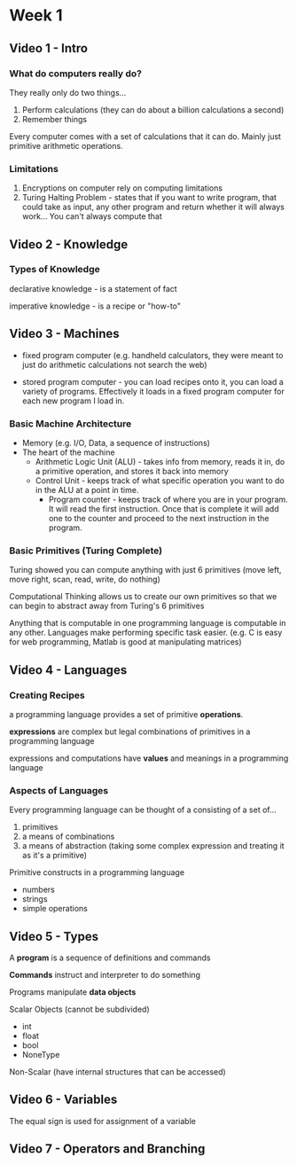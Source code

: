 # Week 1

## Video 1 - Intro

### What do computers really do?

They really only do two things...

1. Perform calculations (they can do about a billion calculations a second)
2. Remember things 

Every computer comes with a set of calculations that it can do. Mainly just primitive arithmetic operations.

### Limitations

1. Encryptions on computer rely on computing limitations
2. Turing Halting Problem - states that if you want to write program, that could take as input, any other program and return whether it will always work... You can't always compute that

## Video 2 - Knowledge  

### Types of Knowledge

declarative knowledge - is a statement of fact

imperative knowledge - is a recipe or "how-to"

## Video 3 - Machines

- fixed program computer (e.g. handheld calculators, they were meant to just do arithmetic calculations not search the web)

- stored program computer - you can load recipes onto it, you can load a variety of programs. Effectively it loads in a fixed program computer for each new program I load in.


### Basic Machine Architecture

- Memory (e.g. I/O, Data, a sequence of instructions)
- The heart of the machine
  - Arithmetic Logic Unit (ALU) - takes info from memory, reads it in, do a primitive operation, and stores it back into memory
  - Control Unit - keeps track of what specific operation you want to do in the ALU at a point in time.
    - Program counter - keeps track of where you are in your program. It will read the first instruction. Once that is complete it will add one to the counter and proceed to the next instruction in the program.

### Basic Primitives (Turing Complete)

Turing showed you can compute anything with just 6 primitives (move left, move right, scan, read, write, do nothing)

Computational Thinking allows us to create our own primitives so that we can begin to abstract away from Turing's 6 primitives

Anything that is computable in one programming language is computable in any other. Languages make performing specific task easier. (e.g. C is easy for web programming, Matlab is good at manipulating matrices)


## Video 4 - Languages

### Creating Recipes

a programming language provides a set of primitive **operations**.

**expressions** are complex but legal combinations of primitives in a programming language

expressions and computations have **values** and meanings in a programming language

### Aspects of Languages

Every programming language can be thought of a consisting of a set of...

1. primitives
2. a means of combinations
3. a means of abstraction (taking some complex expression and treating it as it's a primitive)

Primitive constructs in a programming language

- numbers
- strings
- simple operations


## Video 5 - Types

A **program** is a sequence of definitions and commands 

**Commands** instruct and interpreter to do something 

Programs manipulate **data objects**

Scalar Objects (cannot be subdivided)
 - int
 - float
 - bool
 - NoneType

Non-Scalar (have internal structures that can be accessed)


## Video 6 - Variables

The equal sign is used for assignment of a variable


## Video 7 - Operators and Branching



 
